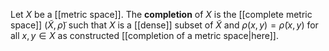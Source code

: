 Let $X$ be a [[metric space]]. The **completion** of $X$ is the [[complete metric space]] $(\tilde X, \tilde \rho)$ such that $X$ is a [[dense]] subset of $\tilde X$ and $\rho(x,y) = \tilde\rho(x,y)$ for all $x,y \in X$ as constructed [[completion of a metric space|here]].